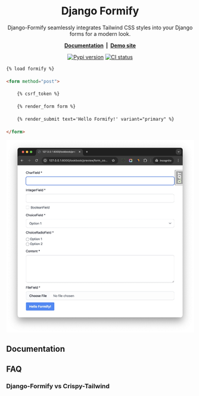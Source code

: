<div align="center">

<h1>Django Formify</h1>

<p>Django-Formify seamlessly integrates Tailwind CSS styles into your Django forms for a modern look.</p>

<p><strong><a href="https://django-formify.readthedocs.io/en/latest/">Documentation</a> &nbsp;|&nbsp; <a href="https://saashammer.com/lookbook/inspect/form_component/form_fields/">Demo site</a></strong></p>

<p><a href="https://pypi.org/project/django-formify/"><img src="https://badge.fury.io/py/django-formify.svg" alt="Pypi version"></a>
<a href="https://github.com/rails-inspire-django/django-formify/actions/workflows/runtests.yml"><img src="https://github.com/rails-inspire-django/django-formify/actions/workflows/runtests.yml/badge.svg" alt="CI status"></a></p>

</div>

```html
{% load formify %}

<form method="post">

    {% csrf_token %}

    {% render_form form %}

    {% render_submit text='Hello Formify!' variant="primary" %}

</form>
```

![Django Formify Demo](.github/assets/formify-demo.jpg)

## Documentation

## FAQ

### Django-Formify vs Crispy-Tailwind

